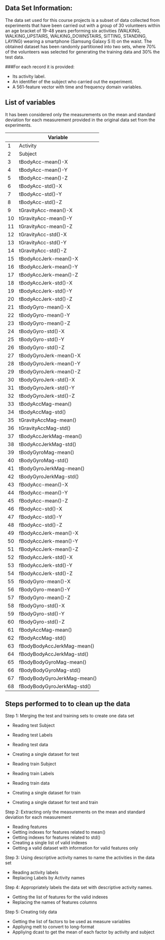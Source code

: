 ## Data Set Information:
The data set used for this course projects is a subset of data collected from experiments that have been carried out with a group of 30 volunteers within an age bracket of 19-48 years performing six activities (WALKING, WALKING_UPSTAIRS, WALKING_DOWNSTAIRS, SITTING, STANDING, LAYING) wearing a smartphone (Samsung Galaxy S II) on the waist. The obtained dataset has been randomly partitioned into two sets, where 70% of the volunteers was selected for generating the training data and 30% the test data. 

###For each record it is provided:
* Its activity label.
* An identifier of the subject who carried out the experiment.
* A 561-feature vector with time and frequency domain variables. 


## List of variables
It has been considered only the measurements on the mean and standard deviation for each measurement provided in the original data set from the experiments.

|    | Variable                    |
|----|-----------------------------|
| 1  | Activity                    |
| 2  | Subject                     |
| 3  | tBodyAcc-mean()-X           |
| 4  | tBodyAcc-mean()-Y           |
| 5  | tBodyAcc-mean()-Z           |
| 6  | tBodyAcc-std()-X            |
| 7  | tBodyAcc-std()-Y            |
| 8  | tBodyAcc-std()-Z            |
| 9  | tGravityAcc-mean()-X        |
| 10 | tGravityAcc-mean()-Y        |
| 11 | tGravityAcc-mean()-Z        |
| 12 | tGravityAcc-std()-X         |
| 13 | tGravityAcc-std()-Y         |
| 14 | tGravityAcc-std()-Z         |
| 15 | tBodyAccJerk-mean()-X       |
| 16 | tBodyAccJerk-mean()-Y       |
| 17 | tBodyAccJerk-mean()-Z       |
| 18 | tBodyAccJerk-std()-X        |
| 19 | tBodyAccJerk-std()-Y        |
| 20 | tBodyAccJerk-std()-Z        |
| 21 | tBodyGyro-mean()-X          |
| 22 | tBodyGyro-mean()-Y          |
| 23 | tBodyGyro-mean()-Z          |
| 24 | tBodyGyro-std()-X           |
| 25 | tBodyGyro-std()-Y           |
| 26 | tBodyGyro-std()-Z           |
| 27 | tBodyGyroJerk-mean()-X      |
| 28 | tBodyGyroJerk-mean()-Y      |
| 29 | tBodyGyroJerk-mean()-Z      |
| 30 | tBodyGyroJerk-std()-X       |
| 31 | tBodyGyroJerk-std()-Y       |
| 32 | tBodyGyroJerk-std()-Z       |
| 33 | tBodyAccMag-mean()          |
| 34 | tBodyAccMag-std()           |
| 35 | tGravityAccMag-mean()       |
| 36 | tGravityAccMag-std()        |
| 37 | tBodyAccJerkMag-mean()      |
| 38 | tBodyAccJerkMag-std()       |
| 39 | tBodyGyroMag-mean()         |
| 40 | tBodyGyroMag-std()          |
| 41 | tBodyGyroJerkMag-mean()     |
| 42 | tBodyGyroJerkMag-std()      |
| 43 | fBodyAcc-mean()-X           |
| 44 | fBodyAcc-mean()-Y           |
| 45 | fBodyAcc-mean()-Z           |
| 46 | fBodyAcc-std()-X            |
| 47 | fBodyAcc-std()-Y            |
| 48 | fBodyAcc-std()-Z            |
| 49 | fBodyAccJerk-mean()-X       |
| 50 | fBodyAccJerk-mean()-Y       |
| 51 | fBodyAccJerk-mean()-Z       |
| 52 | fBodyAccJerk-std()-X        |
| 53 | fBodyAccJerk-std()-Y        |
| 54 | fBodyAccJerk-std()-Z        |
| 55 | fBodyGyro-mean()-X          |
| 56 | fBodyGyro-mean()-Y          |
| 57 | fBodyGyro-mean()-Z          |
| 58 | fBodyGyro-std()-X           |
| 59 | fBodyGyro-std()-Y           |
| 60 | fBodyGyro-std()-Z           |
| 61 | fBodyAccMag-mean()          |
| 62 | fBodyAccMag-std()           |
| 63 | fBodyBodyAccJerkMag-mean()  |
| 64 | fBodyBodyAccJerkMag-std()   |
| 65 | fBodyBodyGyroMag-mean()     |
| 66 | fBodyBodyGyroMag-std()      |
| 67 | fBodyBodyGyroJerkMag-mean() |
| 68 | fBodyBodyGyroJerkMag-std()  |


## Steps performed to to clean up the data

Step 1: Merging the test and training sets to create one data set

* Reading test Subject
* Reading test Labels
* Reading test data
* Creating a single dataset for test

* Reading train Subject
* Reading train Labels
* Reading train data
* Creating a single dataset for train

* Creating a single dataset for test and train

Step 2: Extracting only the measurements on the mean and standard deviation for each measurement

* Reading features
* Getting indexes for features related to mean()
* Getting indexes for features related to std()
* Creating a single list of valid indexes
* Getting a valid dataset with information for valid features only

Step 3: Using descriptive activity names to name the activities in the data set
* Reading activity labels
* Replacing Labels by Activity names

Step 4: Appropriately labels the data set with descriptive activity names.
* Getting the list of features for the valid indexes
* Replacing the names of features columns

Step 5: Creating tidy data
* Getting the list of factors to be used as measure variables
* Appliying melt to convert to long-format
* Appliying dcast to get the mean of each factor by activity and subject
